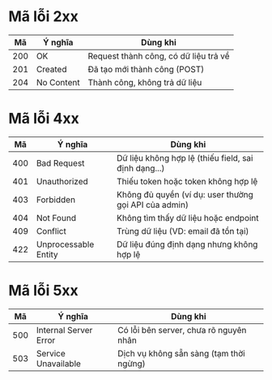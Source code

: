 # Mã lỗi 2xx

| Mã  | Ý nghĩa    | Dùng khi                              |
| --- | ---------- | ------------------------------------- |
| 200 | OK         | Request thành công, có dữ liệu trả về |
| 201 | Created    | Đã tạo mới thành công (POST)          |
| 204 | No Content | Thành công, không trả dữ liệu         |

# Mã lỗi 4xx

| Mã  | Ý nghĩa              | Dùng khi                                              |
| --- | -------------------- | ----------------------------------------------------- |
| 400 | Bad Request          | Dữ liệu không hợp lệ (thiếu field, sai định dạng...)  |
| 401 | Unauthorized         | Thiếu token hoặc token không hợp lệ                   |
| 403 | Forbidden            | Không đủ quyền (ví dụ: user thường gọi API của admin) |
| 404 | Not Found            | Không tìm thấy dữ liệu hoặc endpoint                  |
| 409 | Conflict             | Trùng dữ liệu (VD: email đã tồn tại)                  |
| 422 | Unprocessable Entity | Dữ liệu đúng định dạng nhưng không hợp lệ             |

# Mã lỗi 5xx

| Mã  | Ý nghĩa               | Dùng khi                                |
| --- | --------------------- | --------------------------------------- |
| 500 | Internal Server Error | Có lỗi bên server, chưa rõ nguyên nhân  |
| 503 | Service Unavailable   | Dịch vụ không sẵn sàng (tạm thời ngừng) |
